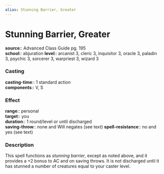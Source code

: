```yaml
---
alias: Stunning Barrier, Greater
---
```


# Stunning Barrier, Greater 

**source**:: Advanced Class Guide pg. 195  
**school**:: abjuration
**level**:: arcanist 3, cleric 3, inquisitor 3, oracle 3, paladin 3, psychic 3, sorcerer 3, warpriest 3, wizard 3

### Casting 

**casting-time**:: 1 standard action  
**components**:: V, S

### Effect 

**range**:: personal  
**target**:: you  
**duration**:: 1 round/level or until discharged  
**saving-throw**:: none and Will negates (see text)
**spell-resistance**:: no and yes (see text)

### Description 

This spell functions as *stunning barrier*, except as noted above, and it provides a +2 bonus to AC and on saving throws. It is not discharged until it has stunned a number of creatures equal to your caster level.
